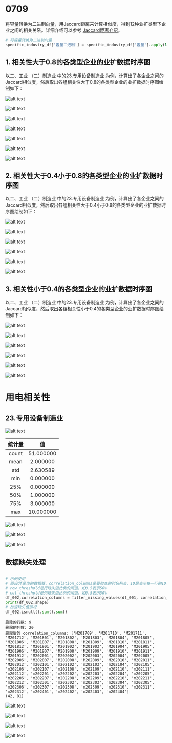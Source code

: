 # 0709

将容量转换为二进制向量，用Jaccard距离来计算相似度，得到12种业扩类型下企业之间的相关关系。详细介绍可以参考 [Jaccard距离介绍](https://zhizhou-1.github.io/docs/#/Jaccard%E8%B7%9D%E7%A6%BB%E4%BB%8B%E7%BB%8D/Jaccard%E8%B7%9D%E7%A6%BB%E4%BB%8B%E7%BB%8D)。


```python
# 将容量转换为二进制向量
specific_industry_df['容量二进制'] = specific_industry_df['容量'].apply(lambda x: [1 if i > 0 else 0 for i in x])
```

## 1. 相关性大于0.8的各类型企业的业扩数据时序图

以二、工业  （二）制造业 中的23.专用设备制造业 为例，计算出了各企业之间的Jaccard相似度，然后取出各组相关性大于0.8的各类型企业的业扩数据时序图绘制如下：




![alt text](output/0707-企业业扩相关性/23.专用设备制造业/threshold_0.80_1.00/接电_新装.png) 

![alt text](output/0707-企业业扩相关性/23.专用设备制造业/threshold_0.80_1.00/接电_暂停.png) 

![alt text](output/0707-企业业扩相关性/23.专用设备制造业/threshold_0.80_1.00/接电_暂停恢复.png) 

![alt text](output/0707-企业业扩相关性/23.专用设备制造业/threshold_0.80_1.00/接电_增容.png) 

![alt text](output/0707-企业业扩相关性/23.专用设备制造业/threshold_0.80_1.00/申请_暂停.png) 

![alt text](output/0707-企业业扩相关性/23.专用设备制造业/threshold_0.80_1.00/申请_暂停恢复.png) 

![alt text](output/0707-企业业扩相关性/23.专用设备制造业/threshold_0.80_1.00/申请_增容.png)

## 2. 相关性大于0.4小于0.8的各类型企业的业扩数据时序图


以二、工业  （二）制造业 中的23.专用设备制造业 为例，计算出了各企业之间的Jaccard相似度，然后取出各组相关性大于0.4小于0.8的各类型企业的业扩数据时序图绘制如下：



![alt text](output/0707-企业业扩相关性/23.专用设备制造业/threshold_0.40_0.80/接电_暂停.png) 

![alt text](output/0707-企业业扩相关性/23.专用设备制造业/threshold_0.40_0.80/接电_暂停恢复.png) 

![alt text](output/0707-企业业扩相关性/23.专用设备制造业/threshold_0.40_0.80/接电_增容.png) 

![alt text](output/0707-企业业扩相关性/23.专用设备制造业/threshold_0.40_0.80/申请_暂停.png) 

![alt text](output/0707-企业业扩相关性/23.专用设备制造业/threshold_0.40_0.80/申请_暂停恢复.png) 

![alt text](output/0707-企业业扩相关性/23.专用设备制造业/threshold_0.40_0.80/申请_增容.png)



## 3. 相关性小于0.4的各类型企业的业扩数据时序图


以二、工业  （二）制造业 中的23.专用设备制造业 为例，计算出了各企业之间的Jaccard相似度，然后取出各组相关性小于0.4的各类型企业的业扩数据时序图绘制如下：



![alt text](output/0707-企业业扩相关性/23.专用设备制造业/threshold_0.00_0.40/接电_暂停.png) 

![alt text](output/0707-企业业扩相关性/23.专用设备制造业/threshold_0.00_0.40/接电_暂停恢复.png) 

![alt text](output/0707-企业业扩相关性/23.专用设备制造业/threshold_0.00_0.40/接电_增容.png) 

![alt text](output/0707-企业业扩相关性/23.专用设备制造业/threshold_0.00_0.40/申请_暂停.png) 

![alt text](output/0707-企业业扩相关性/23.专用设备制造业/threshold_0.00_0.40/申请_暂停恢复.png) 

![alt text](output/0707-企业业扩相关性/23.专用设备制造业/threshold_0.00_0.40/申请_增容.png)



# 用电相关性


## 23.专用设备制造业


![alt text](<output/0709-企业用电相关性/Graph of Row Correlations for 23.专用设备制造业.jpg>)


| 统计量 | 值           |
|:------:|:------------:|
| count  | 51.000000     |
| mean   | 2.000000      |
| std    | 2.630589      |
| min    | 0.000000      |
| 25%    | 0.000000      |
| 50%    | 1.000000      |
| 75%    | 3.000000      |
| max    | 10.000000     |


![alt text](output/0709-企业用电相关性/度四分位划分企业的用电数据.png) 


![alt text](output/0709-企业用电相关性/度top10和孤立点企业的用电数据.png)


![alt text](output/0709-企业用电相关性/均值用电量时序图.png)



## 数据缺失处理


```python

# 示例使用
# 假设df是你的数据框，correlation_columns是要检查的列名列表，ID是表示每一行的ID列名
# row_threshold是行缺失值比例的阈值，如0.5表示50%
# col_threshold是列缺失值比例的阈值，如0.5表示50%
df_002,correlation_columns = filter_missing_values(df_001, correlation_columns, 'ID', 0.2, 0)
print(df_002.shape)
# 检查缺失值情况
df_002.isnull().sum().sum()


```

```
删除的行数: 9
删除的列数: 20
删除后的 correlation_columns: ['M201709', 'M201710', 'M201711', 'M201712', 'M201801', 'M201802', 'M201803', 'M201804', 'M201805', 'M201806', 'M201807', 'M201808', 'M201809', 'M201810', 'M201811', 'M201812', 'M201901', 'M201902', 'M201903', 'M201904', 'M201905', 'M201906', 'M201907', 'M201908', 'M201909', 'M201910', 'M201911', 'M201912', 'M202001', 'M202002', 'M202003', 'M202004', 'M202005', 'M202006', 'M202007', 'M202008', 'M202009', 'M202010', 'M202011', 'M202012', 'm202101', 'm202102', 'm202103', 'm202104', 'm202105', 'm202106', 'm202107', 'm202108', 'm202109', 'm202110', 'm202111', 'm202112', 'm202201', 'm202202', 'm202203', 'm202204', 'm202205', 'm202206', 'm202207', 'm202208', 'm202209', 'm202210', 'm202211', 'm202212', 'm202301', 'm202302', 'm202303', 'm202304', 'm202305', 'm202306', 'm202307', 'm202308', 'm202309', 'm202310', 'm202311', 'm202312', 'm202401', 'm202402', 'm202403', 'm202404']
(42, 81)

```

![alt text](<output/0709-企业用电相关性-去除缺失后/Graph of Row Correlations for 23.专用设备制造业.jpg>)

![alt text](output/0709-企业用电相关性-去除缺失后/度四分位划分企业的用电数据.png) 


![alt text](output/0709-企业用电相关性-去除缺失后/度top10和孤立点企业的用电数据.png) 


![alt text](output/0709-企业用电相关性-去除缺失后/均值用电量时序图.png) 

